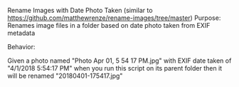 Rename Images with Date Photo Taken (similar to https://github.com/matthewrenze/rename-images/tree/master)
Purpose: Renames image files in a folder based on date photo taken from EXIF metadata

Behavior:

Given a photo named "Photo Apr 01, 5 54 17 PM.jpg"
with EXIF date taken of "4/1/2018 5:54:17 PM"
when you run this script on its parent folder
then it will be renamed "20180401-175417.jpg"
